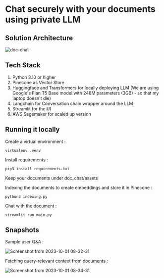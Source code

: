 
# Chat securely with your documents using private LLM

## Solution Architecture

![doc-chat](https://github.com/msouvikrepo/doc-chat-local/assets/127878886/2db30966-404a-45e9-aaf2-f4014a51eb35)

## Tech Stack
1. Python 3.10 or higher
2. Pinecone as Vector Store
3. Huggingface and Transformers for locally deploying LLM (We are using Google's Flan T5 Base model with 248M parameters (3GB) - so that my laptop doesn't die)
4. Langchain for Conversation chain wrapper around the LLM
5. Streamlit for the UI
6. AWS Sagemaker for scaled up version

## Running it locally

Create a virtual environment :

	virtualenv .venv

Install requirements :

	pip3 install requirements.txt

Keep your documents under doc_chat/assets

Indexing the documents to create embeddings and store it in Pinecone :

	python3 indexing.py

Chat with the document :

	streamlit run main.py

## Snapshots

Sample user Q&A :

![Screenshot from 2023-10-01 08-32-31](https://github.com/msouvikrepo/doc-chat-local/assets/127878886/76c8ad0a-4e31-4ed9-85f0-a32c689b4ae9)

Fetching query-relevant context from documents :

![Screenshot from 2023-10-01 08-34-31](https://github.com/msouvikrepo/doc-chat-local/assets/127878886/844778a8-d85f-40b6-b07b-845bd332f427)


